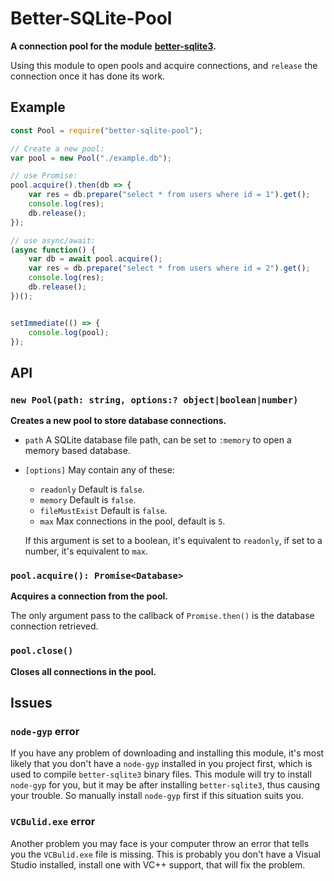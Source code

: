 # Better-SQLite-Pool

**A connection pool for the module**
**[better-sqlite3](https://github.com/JoshuaWise/better-sqlite3).**

Using this module to open pools and acquire connections, and `release` the 
connection once it has done its work.

## Example

```javascript
const Pool = require("better-sqlite-pool");

// Create a new pool:
var pool = new Pool("./example.db");

// use Promise:
pool.acquire().then(db => {
    var res = db.prepare("select * from users where id = 1").get();
    console.log(res);
    db.release();
});

// use async/await:
(async function() {
    var db = await pool.acquire();
    var res = db.prepare("select * from users where id = 2").get();
    console.log(res);
    db.release();
})();


setImmediate(() => {
    console.log(pool);
});
```

## API

### `new Pool(path: string, options:? object|boolean|number)`

**Creates a new pool to store database connections.**

- `path` A SQLite database file path, can be set to `:memory` to open a memory
    based database.
- `[options]` May contain any of these:
    - `readonly` Default is `false`.
    - `memory` Default is `false`.
    - `fileMustExist` Default is `false`.
    - `max` Max connections in the pool, default is `5`.
    
    If this argument is set to a boolean, it's equivalent to `readonly`, 
    if set to a number, it's equivalent to `max`.

### `pool.acquire(): Promise<Database>`

**Acquires a connection from the pool.**

The only argument pass to the callback of `Promise.then()` is the database connection retrieved.

### `pool.close()`

**Closes all connections in the pool.**

## Issues

### `node-gyp` error

If you have any problem of downloading and installing this module, it's most 
likely that you don't have a `node-gyp` installed in you project first, 
which is used to compile `better-sqlite3` binary files. This module will try 
to install `node-gyp` for you, but it may be after installing 
`better-sqlite3`, thus causing your trouble. So manually install `node-gyp` 
first if this situation suits you.

### `VCBulid.exe` error

Another problem you may face is your computer throw an error that tells you 
the `VCBulid.exe` file is missing. This is probably you don't have a Visual 
Studio installed, install one with VC++ support, that will fix the problem.